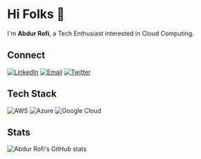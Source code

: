 # Hi Folks 👋

I'm **Abdur Rofi**, a Tech Enthusiast interested in Cloud Computing.

## Connect

[![LinkedIn](https://img.shields.io/badge/LinkedIn-0A66C2?style=for-the-badge&logo=linkedin&logoColor=white)](https://www.linkedin.com/in/mrofisr)
[![Email](https://img.shields.io/badge/Email-D14836?style=for-the-badge&logo=gmail&logoColor=white)](mailto:abdur.rofi@jawara.cloud)
[![Twitter](https://img.shields.io/badge/Twitter-1DA1F2?style=for-the-badge&logo=twitter&logoColor=white)](https://twitter.com/mrofisr_)

## Tech Stack

![AWS](https://img.shields.io/badge/AWS-232F3E?style=for-the-badge&logo=amazon-aws&logoColor=white)
![Azure](https://img.shields.io/badge/Azure-0078D4?style=for-the-badge&logo=microsoft-azure&logoColor=white)
![Google Cloud](https://img.shields.io/badge/Google%20Cloud-4285F4?style=for-the-badge&logo=google-cloud&logoColor=white)

## Stats

![Abdur Rofi's GitHub stats](https://github-readme-stats.vercel.app/api?username=mrofisr&show_icons=true&theme=radical)

